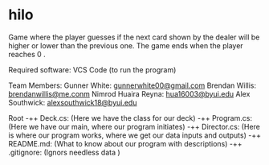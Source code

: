 # hilo

Game where the player guesses if the next card shown by the dealer will be higher or lower than the previous one. The game ends when the player reaches 0 .

Required software: 
VCS Code (to run the program)

Team Members:
Gunner White: gunnerwhite00@gmail.com
Brendan Willis: brendanwillis@me.conm
Nimrod Huaira Reyna: hua16003@byui.edu
Alex Southwick: alexsouthwick18@byui.edu


Root 
 -++    Deck.cs: (Here we have the class for our deck)
 -++    Program.cs: (Here we have our main, where our program initiates)
 -++    Director.cs: (Here is where our program works, where we get our data inputs and outputs)
 -++    README.md: (What to know about our program with descriptions)
 -++    .gitignore: (Ignors needless data   )